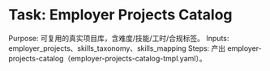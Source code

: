 # Task: Employer Projects Catalog

Purpose: 可复用的真实项目库，含难度/技能/工时/合规标签。
Inputs: employer_projects、skills_taxonomy、skills_mapping
Steps: 产出 employer-projects-catalog（employer-projects-catalog-tmpl.yaml）。
